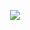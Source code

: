 <p align="center">
<img src="http://img.shields.io/static/v1?label=STATUS&message=CONTRUÇÃO&color=YELLOW&style=for-the-badge"/>
</p>

